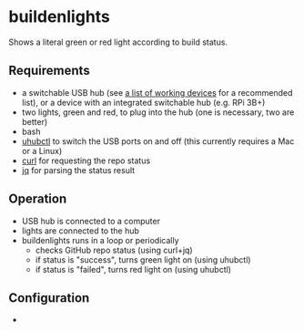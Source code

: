 # buildenlights
Shows a literal green or red light according to build status.

## Requirements

- a switchable USB hub (see [a list of working devices](https://github.com/mvp/uhubctl#user-content-compatible-usb-hubs) for a recommended list), or a device with an integrated switchable hub (e.g. RPi 3B+)
- two lights, green and red, to plug into the hub (one is necessary, two are better)
- bash
- [uhubctl](https://github.com/mvp/uhubctl#user-content-compiling) to switch the USB ports on and off (this currently requires a Mac or a Linux)
- [curl](https://curl.haxx.se/) for requesting the repo status
- [jq](https://stedolan.github.io/jq/) for parsing the status result

## Operation

- USB hub is connected to a computer
- lights are connected to the hub
- buildenlights runs in a loop or periodically
   - checks GitHub repo status (using curl+jq)
   - if status is "success", turns green light on (using uhubctl)
   - if status is "failed", turns red light on (using uhubctl)

## Configuration

- 
